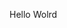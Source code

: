 Hello Wolrd


























































































































































































































































































































































































































































































































































































































































































































































































































































































































































































































































































































































































































































































































